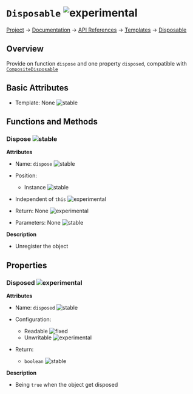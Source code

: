 # `Disposable` ![experimental]
[Project](https://github.com/ksxatompackages/quick-spawn) → [Documentation](../..) → [API References](..) → [Templates](.) → [Disposable](./disposable.md)

## Overview

Provide on function `dispose` and one property `disposed`, compatible with [`CompositeDisposable`](https://atom.io/docs/api/v1.11.1/CompositeDisposable)

## Basic Attributes

* Template: None ![stable]

## Functions and Methods

### Dispose ![stable]

**Attributes**

* Name: `dispose` ![stable]

* Position:
  - Instance ![stable]

* Independent of `this` ![experimental]

* Return: None ![experimental]

* Parameters: None ![stable]

**Description**

* Unregister the object

## Properties

### Disposed ![experimental]

**Attributes**

* Name: `disposed` ![stable]

* Configuration:
  - Readable ![fixed]
  - Unwritable ![experimental]

* Return:
  - `boolean` ![stable]

**Description**

* Being `true` when the object get disposed

[fixed]: https://cdn.rawgit.com/ksxatompackages/quick-spawn/images-v0.1.1/docs/images/badges/fixed.svg
[stable]: https://cdn.rawgit.com/ksxatompackages/quick-spawn/images-v0.1.1/docs/images/badges/stable.svg
[experimental]: https://cdn.rawgit.com/ksxatompackages/quick-spawn/images-v0.1.1/docs/images/badges/experimental.svg
[deprecated]: https://cdn.rawgit.com/ksxatompackages/quick-spawn/images-v0.1.1/docs/images/badges/deprecated.svg
[required]: https://cdn.rawgit.com/ksxatompackages/quick-spawn/images-v0.2.0/docs/images/badges/required.svg
[optional]: https://cdn.rawgit.com/ksxatompackages/quick-spawn/images-v0.2.0/docs/images/badges/optional.svg
